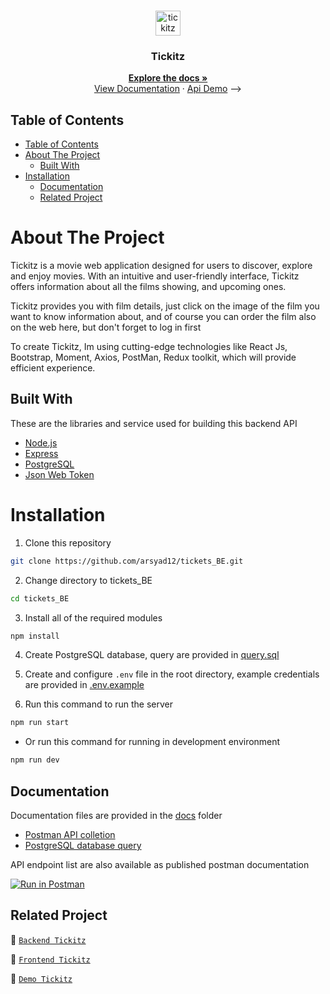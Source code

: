 <br />
<p align="center">
  <div align="center">
     <img height="40" src="https://tickets-web-app.vercel.app/img/logo/Tickitz%201.png" alt="tickitz" border="0"/>
  </div>
  <h3 align="center">Tickitz</h3>
  <p align="center">
    <a href="https://github.com/arsyad12/tickets_BE"><strong>Explore the docs »</strong></a>
    <br />
  <a href="https://documenter.getpostman.com/view/30080582/2s9Ykn9hXP">View Documentation</a>
    ·
    <a href="https://tickets-be.vercel.app/"">Api Demo</a> -->
  </p>
</p>

## Table of Contents

- [Table of Contents](#table-of-contents)
- [About The Project](#about-the-project)
  - [Built With](#built-with)
- [Installation](#installation)
  - [Documentation](#documentation)
  - [Related Project](#related-project)


# About The Project

Tickitz is a movie web application designed for users to discover, explore and enjoy movies. With an intuitive and user-friendly interface, Tickitz offers information about all the films showing, and upcoming ones. 

Tickitz provides you with film details, just click on the image of the film you want to know information about, and of course you can order the film also on the web here, but don't forget to log in first

To create Tickitz, Im using cutting-edge technologies like React Js, Bootstrap, Moment, Axios, PostMan, Redux toolkit, which will provide efficient experience.

## Built With

These are the libraries and service used for building this backend API

- [Node.js](https://nodejs.org)
- [Express](https://expressjs.com)
- [PostgreSQL](https://www.postgresql.org)
- [Json Web Token](https://jwt.io)

# Installation

1. Clone this repository

```sh
git clone https://github.com/arsyad12/tickets_BE.git
```

2. Change directory to tickets_BE

```sh
cd tickets_BE
```

3. Install all of the required modules

```sh
npm install
```

4. Create PostgreSQL database, query are provided in [query.sql](./query.sql)

5. Create and configure `.env` file in the root directory, example credentials are provided in [.env.example](./.env.example)

6. Run this command to run the server

```sh
npm run start
```

- Or run this command for running in development environment

```sh
npm run dev
```


## Documentation

Documentation files are provided in the [docs](./docs) folder

- [Postman API colletion](https://documenter.getpostman.com/view/30080582/2s9Ykn9hXP)
- [PostgreSQL database query](./query.sql)

API endpoint list are also available as published postman documentation

[![Run in Postman](https://run.pstmn.io/button.svg)](https://documenter.getpostman.com/view/30080582/2s9Ykn9hXP)

## Related Project

:rocket: [`Backend Tickitz`](https://github.com/arsyad12/tickets_BE)

:rocket: [`Frontend Tickitz`](https://github.com/arsyad12/Tickets-Web-App)

:rocket: [`Demo Tickitz`](https://tickets-web-app.vercel.app/)
